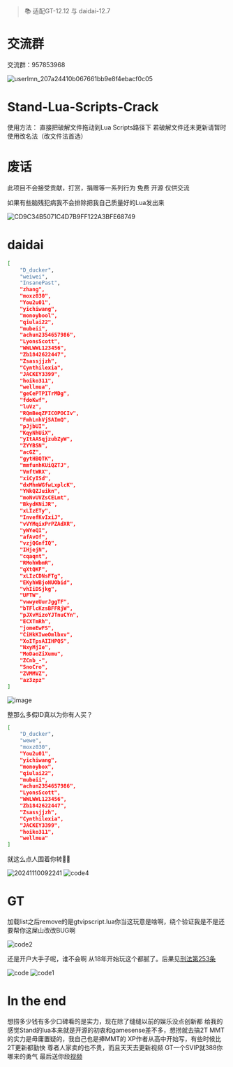 > 📚 适配GT-12.12 与 daidai-12.7

# 交流群

交流群：957853968

![userlmn_207a24410b067661bb9e8f4ebacf0c05](https://github.com/user-attachments/assets/a5ca0ad8-7bde-482f-bd93-f1a92b854ad6)

# Stand-Lua-Scripts-Crack

使用方法：
        直接把破解文件拖动到Lua Scripts路径下
        若破解文件还未更新请暂时使用改名法（改文件法首选）

# 废话
此项目不会接受贡献，打赏，捐赠等一系列行为
免费 开源 仅供交流

如果有些脑残犯病我不会排除把我自己质量好的Lua发出来

![CD9C34B5071C4D7B9FF122A3BFE68749](https://github.com/user-attachments/assets/ffb708ed-66d6-4b4a-96be-4f5014ce260a)

# daidai

```sh
[
    "D_ducker",
    "weiwei",
    "InsanePast",
    "zhang",
    "moxz030",
    "You2u01",
    "yichiwang",
    "monoybool",
    "qiulai22",
    "mubeii",
    "achun2354657986",
    "LyonsScott",
    "WWLWWL123456",
    "Zb1842622447",
    "Zsassjjzh",
    "Cynthilexia",
    "JACKEY3399",
    "hoiko311",
    "wellmua",
    "geCePTPITrMDg",
    "fdoKwf",
    "luVz",
    "RQmBeqZFICOPOCIv",
    "FmhLnhVjSAImQ",
    "pJjbUI",
    "KqyNhUiX",
    "yItAASqjzubZyW",
    "ZYYBSN",
    "acGZ",
    "gytHBQTK",
    "mmfunhKUiQZTJ",
    "VmftWRX",
    "xiCyISd",
    "dxMhmWGfwLxplcK",
    "YNkQZJuikn",
    "moNvUVZsCELmt",
    "BkydKNiJR",
    "xLIzETy",
    "InvefKvIxiJ",
    "vVYMqixPrPZAdXR",
    "yWYeQI",
    "afAvOf",
    "vzjQGnfIQ",
    "IHjejN",
    "cqaqnt",
    "RMohWbmR",
    "qXtQKF",
    "xLIzCDNsFTg",
    "EKyhWBjoNUObid",
    "vhIiDSjkg",
    "UFTW",
    "vwwyeUurJggTF",
    "bTFlcKzsBFFRjW",
    "pJXvMizoYJTnuCYn",
    "ECXTmRh",
    "jomeEwFS",
    "CiHkKIweOmlbxv",
    "XoITpsAIIHPQS",
    "NxyMjIe",
    "MoDaoZiXumu",
    "ZCnb_-",
    "SnoCro",
    "ZVMMVZ",
    "az3zpz"
]
```
![image](https://github.com/user-attachments/assets/c7e6dbc0-6309-4496-9d28-adf19cd7e2af)

整那么多假ID真以为你有人买？

```sh
[
    "D_ducker",
    "wewe",
    "moxz030",
    "You2u01",
    "yichiwang",
    "monoybox",
    "qiulai22",
    "mubeii",
    "achun2354657986",
    "LyonsScott",
    "WWLWWL123456",
    "Zb1842622447",
    "Zsassjjzh",
    "Cynthilexia",
    "JACKEY3399",
    "hoiko311",
    "wellmua"
]
```
就这么点人围着你转🙌🏼

![20241110092241](https://github.com/user-attachments/assets/e077797e-cb7e-4b11-9191-fca709b15023)
![code4](https://github.com/user-attachments/assets/85286e0c-0a26-4c97-b3a2-737ff6b4376f)

# GT
加载list之后remove的是gtvipscript.lua你当这玩意是啥啊，绕个验证我是不是还要帮你这屎山改改BUG啊

![code2](https://github.com/user-attachments/assets/697ae20b-da99-4161-864f-b7d9ec3af214)

还是开户大手子呢，谁不会啊 从18年开始玩这个都腻了。后果见[刑法第253条][侵犯公民个人信息罪]

[侵犯公民个人信息罪]:   https://baike.baidu.com/item/%E4%BE%B5%E7%8A%AF%E5%85%AC%E6%B0%91%E4%B8%AA%E4%BA%BA%E4%BF%A1%E6%81%AF%E7%BD%AA/23778083

![code](https://github.com/user-attachments/assets/e6aec762-2d45-4d1b-b131-e39080a48b00)
![code1](https://github.com/user-attachments/assets/6c148373-1101-434b-b5eb-40bb37be8bfb)


# In the end
想捞多少钱有多少口碑看的是实力，现在除了缝缝以前的娱乐没点创新都
给我的感觉Stand的lua本来就是开源的初衷和gamesense差不多，想捞就去搞2T
MMT的实力是毋庸置疑的，我自己也是捧MMT的
XP作者从高中开始写，有些时候比2T更新都勤快
尊者人家卖的也不贵，而且天天去更新视频
GT一个SVIP就388你哪来的勇气
最后送你段[视频][you are an idiot!]

[you are an idiot!]:   https://www.youtube.com/watch?v=hiRacdl02w4
